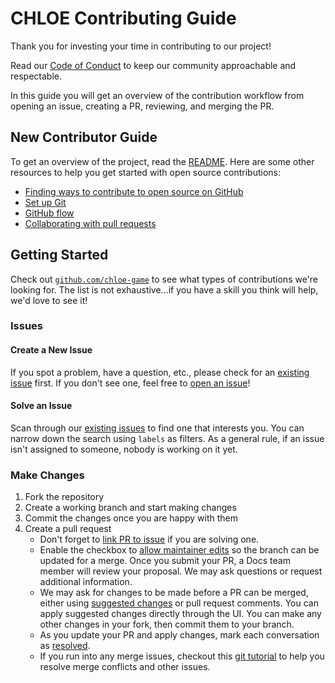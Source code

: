 # CHLOE Contributing Guide

Thank you for investing your time in contributing to our project!

Read our [Code of Conduct](./CODE_OF_CONDUCT.md) to keep our community
approachable and respectable.

In this guide you will get an overview of the contribution workflow from opening
an issue, creating a PR, reviewing, and merging the PR.

## New Contributor Guide

To get an overview of the project, read the [README](README.md). Here are some
other resources to help you get started with open source contributions:

- [Finding ways to contribute to open source on GitHub](https://docs.github.com/en/get-started/exploring-projects-on-github/finding-ways-to-contribute-to-open-source-on-github)
- [Set up Git](https://docs.github.com/en/get-started/quickstart/set-up-git)
- [GitHub flow](https://docs.github.com/en/get-started/quickstart/github-flow)
- [Collaborating with pull requests](https://docs.github.com/en/github/collaborating-with-pull-requests)

## Getting Started

Check out [`github.com/chloe-game`](https://github.com/chloe-game) to see what
types of contributions we're looking for. The list is not exhaustive...if you
have a skill you think will help, we'd love to see it!

### Issues

#### Create a New Issue

If you spot a problem, have a question, etc., please check for an
[existing issue](https://github.com/chloe-game/chloe-docs/issues) first. If you
don't see one, feel free to
[open an issue](https://github.com/chloe-game/chloe-docs/issues/new)!

#### Solve an Issue

Scan through our
[existing issues](https://github.com/chloe-game/chloe-docs/issues) to find one
that interests you. You can narrow down the search using `labels` as filters. As
a general rule, if an issue isn't assigned to someone, nobody is working on it
yet.

### Make Changes

1. Fork the repository
2. Create a working branch and start making changes
3. Commit the changes once you are happy with them
4. Create a pull request
   - Don't forget to
     [link PR to issue](https://docs.github.com/en/issues/tracking-your-work-with-issues/linking-a-pull-request-to-an-issue)
     if you are solving one.
   - Enable the checkbox to
     [allow maintainer edits](https://docs.github.com/en/github/collaborating-with-issues-and-pull-requests/allowing-changes-to-a-pull-request-branch-created-from-a-fork)
     so the branch can be updated for a merge. Once you submit your PR, a Docs
     team member will review your proposal. We may ask questions or request
     additional information.
   - We may ask for changes to be made before a PR can be merged, either using
     [suggested changes](https://docs.github.com/en/github/collaborating-with-issues-and-pull-requests/incorporating-feedback-in-your-pull-request)
     or pull request comments. You can apply suggested changes directly through
     the UI. You can make any other changes in your fork, then commit them to
     your branch.
   - As you update your PR and apply changes, mark each conversation as
     [resolved](https://docs.github.com/en/github/collaborating-with-issues-and-pull-requests/commenting-on-a-pull-request#resolving-conversations).
   - If you run into any merge issues, checkout this
     [git tutorial](https://github.com/skills/resolve-merge-conflicts) to help
     you resolve merge conflicts and other issues.
